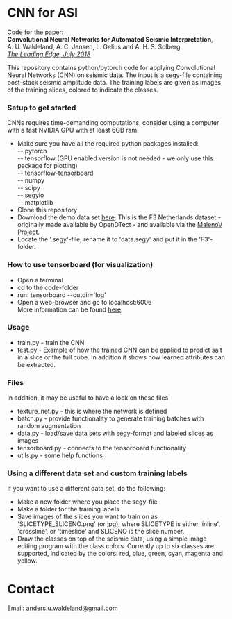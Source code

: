 # CNN for ASI
Code for the paper:<br />
**Convolutional Neural Networks for Automated Seismic Interpretation**,<br />
A. U. Waldeland, A. C. Jensen, L. Gelius and A. H. S. Solberg <br />
[*The Leading Edge, July 2018*](https://library.seg.org/doi/abs/10.1190/tle37070529.1)

This repository contains python/pytorch code for applying Convolutional Neural Networks (CNN) on seismic data. The input is a segy-file containing post-stack seismic amplitude data. The training labels are given as images of the training slices, colored to indicate the classes. 

### Setup to get started
CNNs requires time-demanding computations, consider using a computer with a fast NVIDIA GPU with at least 6GB ram.
- Make sure you have all the required python packages installed: <br/> 
-- pytorch <br/> 
-- tensorflow (GPU enabled version is not needed - we only use this package for plotting) <br />
-- tensorflow-tensorboard <br />
-- numpy<br />
-- scipy<br />
-- segyio<br />
-- matplotlib<br />
- Clone this repository<br />
- Download the demo data set [here](https://drive.google.com/drive/folders/0B7brcf-eGK8CbGhBdmZoUnhiTWs). This is the F3 Netherlands dataset - originally made available by OpenDTect - and available via the [MalenoV Project](https://github.com/bolgebrygg/MalenoV).
- Locate the '.segy'-file, rename it to 'data.segy' and put it in the 'F3'-folder.
 
### How to use tensorboard (for visualization)
- Open a terminal<br />
- cd to the code-folder<br />
- run: tensorboard --outdir='log'<br />
- Open a web-browser and go to localhost:6006<br />
More information can be found [here](https://www.tensorflow.org/get_started/summaries_and_tensorboard#launching_tensorboard).
  
### Usage
- train.py - train the CNN<br />
- test.py - Example of how the trained CNN can be applied to predict salt in a slice or the full cube. In addition it shows how learned attributes can be extracted.<br />

### Files
In addition, it may be useful to have a look on these files<br/>
- texture_net.py - this is where the network is defined <br/>
- batch.py - provide functionality to generate training batches with random augmentation <br/>
- data.py - load/save data sets with segy-format and labeled slices as images <br/>
- tensorboard.py - connects to the tensorboard functionality <br/>
- utils.py - some help functions <br/>

### Using a different data set and custom training labels
If you want to use a different data set, do the following:
- Make a new folder where you place the segy-file
- Make a folder for the training labels
- Save images of the slices you want to train on as 'SLICETYPE_SLICENO.png' (or jpg), where SLICETYPE is either 'inline', 'crossline', or 'timeslice' and SLICENO is the slice number.
- Draw the classes on top of the seismic data, using a simple image editing program with the class colors. Currently up to six classes are supported, indicated by the colors: red, blue, green, cyan, magenta and yellow.

# Contact
Email: anders.u.waldeland@gmail.com
